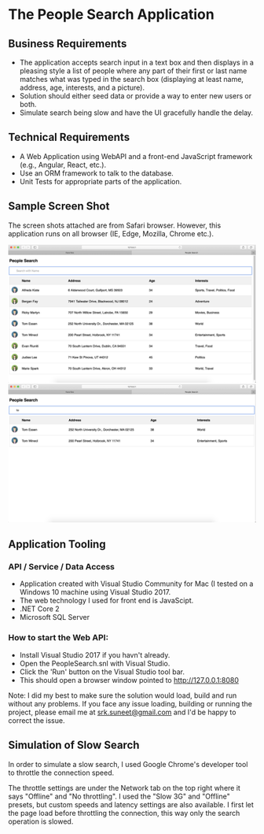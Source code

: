# The People Search Application 

## Business Requirements <br>
* The application accepts search input in a text box and then displays in a pleasing style a list of people where any part of their first or last name matches what was typed in the search box (displaying at least name, address, age, interests, and a picture).  <br>
* Solution should either seed data or provide a way to enter new users or both. <br>
* Simulate search being slow and have the UI gracefully handle the delay. 
 
## Technical Requirements 
 
* A Web Application using WebAPI and a front-end JavaScript framework (e.g., Angular, React, etc.).  <br>
* Use an ORM framework to talk to the database. <br>
* Unit Tests for appropriate parts of the application. 

## Sample Screen Shot 

The screen shots attached are from Safari browser. However, this application runs on all browser (IE, Edge, Mozilla, Chrome etc.).

![picture alt](https://github.com/suneetkh/PeopleSearch/blob/master/PeopleSearch/images/ss1.png "Screen Shot 1")
![picture alt](https://github.com/suneetkh/PeopleSearch/blob/master/PeopleSearch/images/ss2.png "Screen Shot 2")

## Application Tooling

### API / Service / Data Access
* Application created with Visual Studio Community for Mac (I tested on a Windows 10 machine using Visual Studio 2017.
* The web technology I used for front end is JavaScipt.
* .NET Core 2
* Microsoft SQL Server

### How to start the Web API:
* Install Visual Studio 2017 if you havn't already.
* Open the PeopleSearch.snl with Visual Studio.
* Click the 'Run' button on the Visual Studio tool bar.
* This should open a browser window pointed to http://127.0.0.1:8080

Note: I did my best to make sure the solution would load, build and run without any problems. If you face any issue loading, building or running the project, please email me at srk.suneet@gmail.com and I'd be happy to correct the issue.

## Simulation of Slow Search
In order to simulate a slow search, I used Google Chrome's developer tool to throttle the connection speed.

The throttle settings are under the Network tab on the top right where it says "Offline" and "No throttling". I used the "Slow 3G" and "Offline" presets, but custom speeds and latency settings are also available. I first let the page load before throttling the connection, this way only the search operation is slowed.
